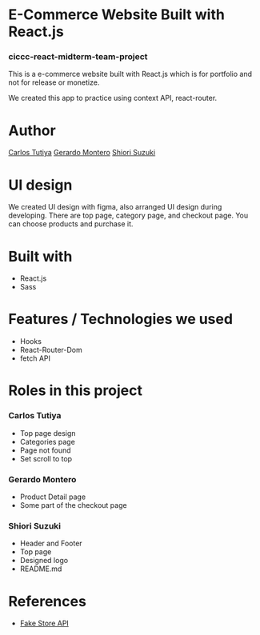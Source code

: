 # E-Commerce Website Built with React.js
### ciccc-react-midterm-team-project

This is a e-commerce website built with React.js which is for portfolio and not for release or monetize.

We created this app to practice using context API, react-router. 

# Author
[Carlos Tutiya](https://github.com/ctutiya)
[Gerardo Montero](https://github.com/GerMont01)
[Shiori Suzuki](https://github.com/shiory602)

# UI design
We created UI design with figma, also arranged UI design during developing. There are top page, category page, and checkout page. You can choose products and purchase it.

# Built with
- React.js
- Sass

# Features / Technologies we used
- Hooks
- React-Router-Dom
- fetch API

# Roles in this project
### Carlos Tutiya
- Top page design
- Categories page
- Page not found
- Set scroll to top

### Gerardo Montero
- Product Detail page
- Some part of the checkout page


### Shiori Suzuki
- Header and Footer
- Top page
- Designed logo
- README.md

# References
- [Fake Store API](https://fakestoreapi.com/)